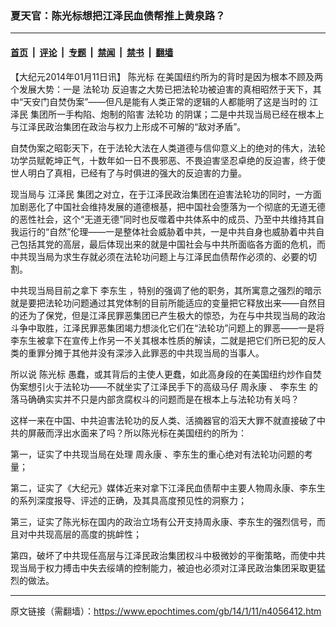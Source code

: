 ### 夏天官：陈光标想把江泽民血债帮推上黄泉路？

---

#### [首页](../../../..?n4056412) &nbsp;|&nbsp; [评论](../../../../../epoch-comment?n4056412) &nbsp;|&nbsp; [专题](../../../../../epoch-special?n4056412) &nbsp;|&nbsp; [禁闻](../../../../../epoch-news?n4056412) &nbsp;|&nbsp; [禁书](../../../../../books?n4056412) &nbsp;|&nbsp; [翻墙](https://github.com/gfw-breaker/nogfw/blob/master/README.md?n4056412)


<div class="post_content" id="artbody" itemprop="articleBody">
 <!-- article content begin -->
 <p>
  【大纪元2014年01月11日讯】
  <ok href="https://www.epochtimes.com/gb/tag/%E9%99%88%E5%85%89%E6%A0%87.html">
   陈光标
  </ok>
  在美国纽约所为的背时是因为根本不顾及两个发展大势：一是
  <ok href="https://www.epochtimes.com/gb/tag/%E6%B3%95%E8%BD%AE%E5%8A%9F.html">
   法轮功
  </ok>
  反迫害之大势已把法轮功被迫害的真相昭然于天下，其中“天安门自焚伪案”——但凡是能有人类正常的逻辑的人都能明了这是当时的
  <ok href="https://www.epochtimes.com/gb/tag/%E6%B1%9F%E6%B3%BD%E6%B0%91.html">
   江泽民
  </ok>
  集团所一手构陷、炮制的陷害
  <ok href="https://www.epochtimes.com/gb/tag/%E6%B3%95%E8%BD%AE%E5%8A%9F.html">
   法轮功
  </ok>
  的阴谋；二是中共现当局已经在根本上与江泽民政治集团在政治与权力上形成不可解的“敌对矛盾”。
 </p>
 <p>
  自焚伪案之昭彰天下，在于法轮大法在人类道德与信仰意义上的绝对的伟大，法轮功学员赋乾坤正气，十数年如一日不畏邪恶、不畏迫害坚忍卓绝的反迫害，终于使世人明白了真相，已经有了与时俱进的强大的反迫害的力量。
 </p>
 <p>
  现当局与
  <ok href="https://www.epochtimes.com/gb/tag/%E6%B1%9F%E6%B3%BD%E6%B0%91.html">
   江泽民
  </ok>
  集团之对立，在于江泽民政治集团在迫害法轮功的同时，一方面加剧恶化了中国社会维持发展的道德根基，把中国社会堕落为一个彻底的无道无德的恶性社会，这个“无道无德”同时也反噬着中共体系中的成员、乃至中共维持其自我运行的“自然”伦理——一是整体社会威胁着中共，一是中共自身也威胁着中共自己包括其党的高层，最后体现出来的就是中国社会与中共所面临各方面的危机，而中共现当局为求生存就必须在法轮功问题上与江泽民血债帮作必须的、必要的切割。
 </p>
 <p>
  中共现当局目前之拿下
  <ok href="https://www.epochtimes.com/gb/tag/%E6%9D%8E%E4%B8%9C%E7%94%9F.html">
   李东生
  </ok>
  ，特别的强调了他的职务，其所寓意之强烈的暗示就是要把法轮功问题通过其党体制的目前所能适应的变量把它释放出来——自然目的还为了保党，但是江泽民罪恶集团已产生极大的惊恐，为在与中共现当局的政治斗争中取胜，江泽民罪恶集团竭力想淡化它们在“法轮功”问题上的罪恶——一是将李东生被拿下在宣传上作另一不关其根本性质的解读，二就是把它们所已犯的反人类的重罪分摊于其他并没有深涉入此罪恶的中共现当局的当事人。
 </p>
 <p>
  所以说
  <ok href="https://www.epochtimes.com/gb/tag/%E9%99%88%E5%85%89%E6%A0%87.html">
   陈光标
  </ok>
  愚蠢，或其背后的主使人更蠢，如此高身段的在美国纽约炒作自焚伪案想引火于法轮功——不就坐实了江泽民手下的高级马仔
  <ok href="https://www.epochtimes.com/gb/tag/%E5%91%A8%E6%B0%B8%E5%BA%B7.html">
   周永康
  </ok>
  、
  <ok href="https://www.epochtimes.com/gb/tag/%E6%9D%8E%E4%B8%9C%E7%94%9F.html">
   李东生
  </ok>
  的落马确确实实并不只是内部贪腐权斗的问题而是在根本上与法轮功有关吗？
 </p>
 <p>
  这样一来在中国、中共迫害法轮功的反人类、活摘器官的滔天大罪不就直接破了中共的屏蔽而浮出水面来了吗？所以陈光标在美国纽约的所为：
 </p>
 <p>
  第一，证实了中共现当局在处理
  <ok href="https://www.epochtimes.com/gb/tag/%E5%91%A8%E6%B0%B8%E5%BA%B7.html">
   周永康
  </ok>
  、李东生的重心绝对有法轮功问题的考量；
 </p>
 <p>
  第二，证实了《大纪元》媒体近来对拿下江泽民血债帮中主要人物周永康、李东生的系列深度报导、评述的正确，及其具高度预见性的洞察力；
 </p>
 <p>
  第三，证实了陈光标在国内的政治立场有公开支持周永康、李东生的强烈信号，而且对中共现高层的高度的挑衅性；
 </p>
 <p>
  第四，破坏了中共现任高层与江泽民政治集团权斗中极微妙的平衡策略，而使中共现当局于权力搏击中失去绥靖的控制能力，被迫也必须对江泽民政治集团采取更猛烈的做法。
 </p>
 <!-- article content end -->
 <div id="below_article_ad">
 </div>
</div>


---

原文链接（需翻墙）：https://www.epochtimes.com/gb/14/1/11/n4056412.htm